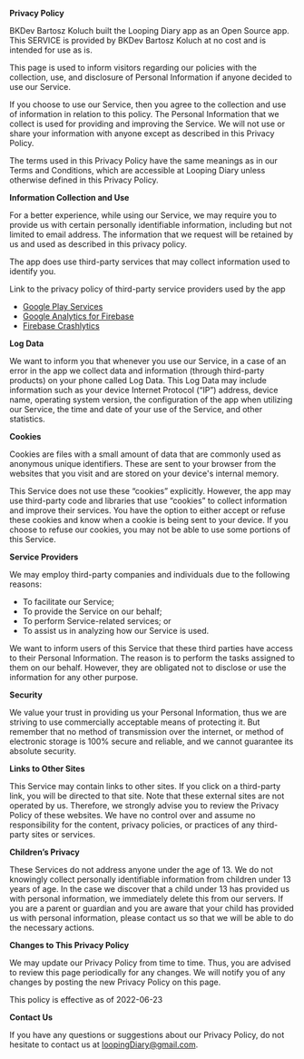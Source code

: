 **Privacy Policy**

BKDev Bartosz Koluch built the Looping Diary app as an Open Source app. This SERVICE is provided by
BKDev Bartosz Koluch at no cost and is intended for use as is.

This page is used to inform visitors regarding our policies with the collection, use, and disclosure
of Personal Information if anyone decided to use our Service.

If you choose to use our Service, then you agree to the collection and use of information in
relation to this policy. The Personal Information that we collect is used for providing and
improving the Service. We will not use or share your information with anyone except as described in
this Privacy Policy.

The terms used in this Privacy Policy have the same meanings as in our Terms and Conditions, which
are accessible at Looping Diary unless otherwise defined in this Privacy Policy.

**Information Collection and Use**

For a better experience, while using our Service, we may require you to provide us with certain
personally identifiable information, including but not limited to email address. The information
that we request will be retained by us and used as described in this privacy policy.

The app does use third-party services that may collect information used to identify you.

Link to the privacy policy of third-party service providers used by the app

* [Google Play Services](https://www.google.com/policies/privacy/)
* [Google Analytics for Firebase](https://firebase.google.com/policies/analytics)
* [Firebase Crashlytics](https://firebase.google.com/support/privacy/)

**Log Data**

We want to inform you that whenever you use our Service, in a case of an error in the app we collect
data and information (through third-party products) on your phone called Log Data. This Log Data may
include information such as your device Internet Protocol (“IP”) address, device name, operating
system version, the configuration of the app when utilizing our Service, the time and date of your
use of the Service, and other statistics.

**Cookies**

Cookies are files with a small amount of data that are commonly used as anonymous unique
identifiers. These are sent to your browser from the websites that you visit and are stored on your
device's internal memory.

This Service does not use these “cookies” explicitly. However, the app may use third-party code and
libraries that use “cookies” to collect information and improve their services. You have the option
to either accept or refuse these cookies and know when a cookie is being sent to your device. If you
choose to refuse our cookies, you may not be able to use some portions of this Service.

**Service Providers**

We may employ third-party companies and individuals due to the following reasons:

* To facilitate our Service;
* To provide the Service on our behalf;
* To perform Service-related services; or
* To assist us in analyzing how our Service is used.

We want to inform users of this Service that these third parties have access to their Personal
Information. The reason is to perform the tasks assigned to them on our behalf. However, they are
obligated not to disclose or use the information for any other purpose.

**Security**

We value your trust in providing us your Personal Information, thus we are striving to use
commercially acceptable means of protecting it. But remember that no method of transmission over the
internet, or method of electronic storage is 100% secure and reliable, and we cannot guarantee its
absolute security.

**Links to Other Sites**

This Service may contain links to other sites. If you click on a third-party link, you will be
directed to that site. Note that these external sites are not operated by us. Therefore, we strongly
advise you to review the Privacy Policy of these websites. We have no control over and assume no
responsibility for the content, privacy policies, or practices of any third-party sites or services.

**Children’s Privacy**

These Services do not address anyone under the age of 13. We do not knowingly collect personally
identifiable information from children under 13 years of age. In the case we discover that a child
under 13 has provided us with personal information, we immediately delete this from our servers. If
you are a parent or guardian and you are aware that your child has provided us with personal
information, please contact us so that we will be able to do the necessary actions.

**Changes to This Privacy Policy**

We may update our Privacy Policy from time to time. Thus, you are advised to review this page
periodically for any changes. We will notify you of any changes by posting the new Privacy Policy on
this page.

This policy is effective as of 2022-06-23

**Contact Us**

If you have any questions or suggestions about our Privacy Policy, do not hesitate to contact us at
loopingDiary@gmail.com.